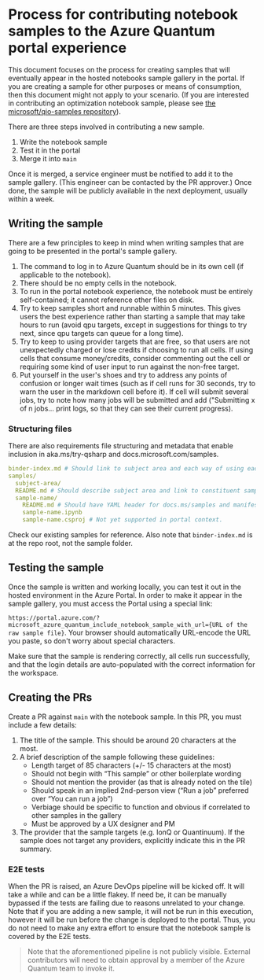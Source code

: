 # Process for contributing notebook samples to the Azure Quantum portal experience

This document focuses on the process for creating samples that will eventually appear in the hosted notebooks sample gallery in the portal. If you are creating a sample for other purposes or means of consumption, then this document might not apply to your scenario. (If you are interested in contributing an optimization notebook sample, please see [the microsoft/qio-samples repository](https://github.com/microsoft/qio-samples)).

There are three steps involved in contributing a new sample.

1. Write the notebook sample
1. Test it in the portal
1. Merge it into `main`

Once it is merged, a service engineer must be notified to add it to the sample gallery. (This engineer can be contacted by the PR approver.) Once done, the sample will be publicly available in the next deployment, usually within a week.

## Writing the sample

There are a few principles to keep in mind when writing samples that are going to be presented in the portal's sample gallery.

1. The command to log in to Azure Quantum should be in its own cell (if applicable to the notebook).
1. There should be no empty cells in the notebook.
1. To run in the portal notebook experience, the notebook must be entirely self-contained; it cannot reference other files on disk.
1. Try to keep samples short and runnable within 5 minutes. This gives users the best experience rather than starting a sample that may take hours to run (avoid qpu targets, except in suggestions for things to try next, since qpu targets can queue for a long time).
1. Try to keep to using provider targets that are free, so that users are not unexpectedly charged or lose credits if choosing to run all cells. If using cells that consume money/credits, consider commenting out the cell or requiring some kind of user input to run against the non-free target.
1. Put yourself in the user's shoes and try to address any points of confusion or longer wait times (such as if cell runs for 30 seconds, try to warn the user in the markdown cell before it). If cell will submit several jobs, try to note how many jobs will be submitted and add ("Submitting x of n jobs... print logs, so that they can see their current progress).

### Structuring files

There are also requirements file structuring and metadata that enable inclusion in aka.ms/try-qsharp and docs.microsoft.com/samples.

```yaml
binder-index.md # Should link to subject area and each way of using each sample
samples/
  subject-area/
  README.md # Should describe subject area and link to constituent samples
  sample-name/
    README.md # Should have YAML header for docs.ms/samples and manifest section
    sample-name.ipynb
    sample-name.csproj # Not yet supported in portal context.
```

Check our existing samples for reference. Also note that `binder-index.md` is at the repo root, not the sample folder.

## Testing the sample

Once the sample is written and working locally, you can test it out in the hosted environment in the Azure Portal. In order to make it appear in the sample gallery, you must access the Portal using a special link:

`https://portal.azure.com/?microsoft_azure_quantum_include_notebook_sample_with_url={URL of the raw sample file}`.
Your browser should automatically URL-encode the URL you paste, so don't worry about special characters.

Make sure that the sample is rendering correctly, all cells run successfully, and that the login details are auto-populated with the correct information for the workspace.

## Creating the PRs

Create a PR against `main` with the notebook sample. In this PR, you must include a few details:

1. The title of the sample. This should be around 20 characters at the most.
1. A brief description of the sample following these guidelines:
    - Length target of 85 characters (+/- 15 characters at the most)
    - Should not begin with “This sample” or other boilerplate wording
    - Should not mention the provider (as that is already noted on the tile)
    - Should speak in an implied 2nd-person view (“Run a job” preferred over “You can run a job”)
    - Verbiage should be specific to function and obvious if correlated to other samples in the gallery
    - Must be approved by a UX designer and PM
1. The provider that the sample targets (e.g. IonQ or Quantinuum). If the sample does not target any providers, explicitly indicate this in the PR summary.

### E2E tests

When the PR is raised, an Azure DevOps pipeline will be kicked off. It will take a while and can be a little flakey. If need be, it can be manually bypassed if the tests are failing due to reasons unrelated to your change. Note that if you are adding a new sample, it will not be run in this execution, however it will be run before the change is deployed to the portal. Thus, you do not need to make any extra effort to ensure that the notebook sample is covered by the E2E tests.

> Note that the aforementioned pipeline is not publicly visible. External contributors will need to obtain approval by a member of the Azure Quantum team to invoke it.
